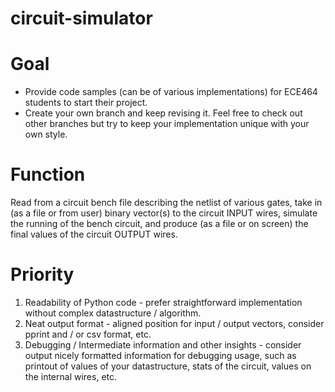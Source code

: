 # circuit-simulator 

# Goal
- Provide code samples (can be of various implementations) for ECE464 students to start their project. 
- Create your own branch and keep revising it. Feel free to check out other branches but try to keep your implementation unique with your own style.

# Function 
Read from a circuit bench file describing the netlist of various gates, take in (as a file or from user) binary vector(s) to the circuit INPUT wires, simulate the running of the bench circuit, and produce (as a file or on screen) the final values of the circuit OUTPUT wires.

# Priority
1) Readability of Python code - prefer straightforward implementation without complex datastructure / algorithm.
2) Neat output format - aligned position for input / output vectors, consider pprint and / or csv format, etc.
3) Debugging / Intermediate information and other insights - consider output nicely formatted information for debugging usage, such as printout of values of your datastructure, stats of the circuit, values on the internal wires, etc.
